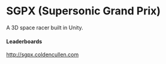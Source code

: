SGPX (Supersonic Grand Prix)
==========

A 3D space racer built in Unity.

#### Leaderboards
http://sgpx.coldencullen.com

